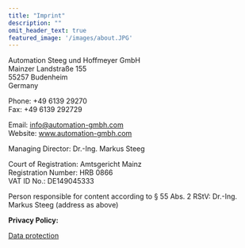 ```yaml
---
title: "Imprint"
description: ""
omit_header_text: true
featured_image: '/images/about.JPG'
---
```


Automation Steeg und Hoffmeyer GmbH  
Mainzer Landstraße 155  
55257 Budenheim  
Germany

Phone: +49 6139 29270  
Fax: +49 6139 292729

Email: info@automation-gmbh.com  
Website: www.automation-gmbh.com

Managing Director: Dr.-Ing. Markus Steeg

Court of Registration: Amtsgericht Mainz  
Registration Number: HRB 0866  
VAT ID No.: DE149045333

Person responsible for content according to § 55 Abs. 2 RStV: Dr.-Ing. Markus Steeg (address as above)

**Privacy Policy:**

[Data protection](/en/dataprotection/)
